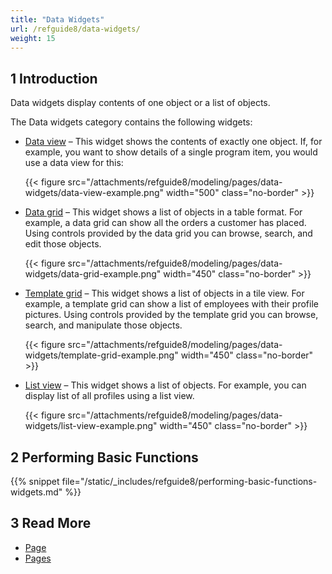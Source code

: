 ```yaml
---
title: "Data Widgets"
url: /refguide8/data-widgets/
weight: 15
---
```


## 1 Introduction

Data widgets display contents of one object or a list of objects. 

The Data widgets category contains the following widgets:

* [Data view](/refguide8/data-view/) – This widget shows the contents of exactly one object. If, for example, you want to show details of a single program item, you would use a data view for this:

    {{< figure src="/attachments/refguide8/modeling/pages/data-widgets/data-view-example.png"   width="500"  class="no-border" >}}

* [Data grid](/refguide8/data-grid/) – This widget shows a list of objects in a table format. For example, a data grid can show all the orders a customer has placed. Using controls provided by the data grid you can browse, search, and edit those objects.

    {{< figure src="/attachments/refguide8/modeling/pages/data-widgets/data-grid-example.png"   width="450"  class="no-border" >}}

* [Template grid](/refguide8/template-grid/) – This widget shows a list of objects in a tile view. For example, a template grid can show a list of employees with their profile pictures. Using controls provided by the template grid you can browse, search, and manipulate those objects.

    {{< figure src="/attachments/refguide8/modeling/pages/data-widgets/template-grid-example.png"   width="450"  class="no-border" >}}

* [List view](/refguide8/list-view/) – This widget shows a list of objects. For example, you can display list of all profiles using a list view. 

    {{< figure src="/attachments/refguide8/modeling/pages/data-widgets/list-view-example.png"   width="450"  class="no-border" >}}

## 2 Performing Basic Functions

{{% snippet file="/static/_includes/refguide8/performing-basic-functions-widgets.md" %}}

## 3 Read More

* [Page](/refguide8/page/)
* [Pages](/refguide8/pages/)
